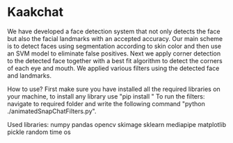 # Kaakchat
We have developed a face detection system that not only detects the face but also the facial landmarks with an accepted accuracy.
Our main scheme is to detect faces using segmentation according to skin color and then use an SVM model to eliminate false positives.
Next we apply corner detection to the detected face together with a best fit algorithm to detect the corners of each eye and mouth.
We applied various filters using the detected face and landmarks.

How to use?
First make sure you have installed all the required libraries on your machine, to install any library use "pip install <Library-Name>"
To run the filters: navigate to required folder and write the following command "python ./animatedSnapChatFilters.py".

Used libraries:
numpy
pandas
opencv
skimage
sklearn
mediapipe
matplotlib
pickle
random
time
os
